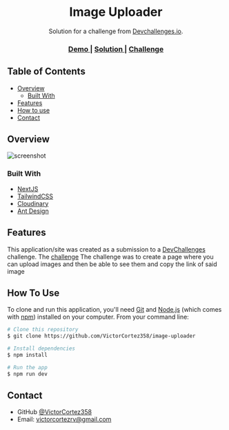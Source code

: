 <!-- Please update value in the {}  -->

<h1 align="center">Image Uploader</h1>

<div align="center">
   Solution for a challenge from  <a href="https://legacy.devchallenges.io/paths/full-stack-developer" target="_blank">Devchallenges.io</a>.
</div>

<div align="center">
  <h3>
    <a href="https://image-uploader-beige.vercel.app/">
      Demo
    </a>
    <span> | </span>
    <a href="https://github.com/VictorCortez358/image-uploader">
      Solution
    </a>
    <span> | </span>
    <a href="https://legacy.devchallenges.io/challenges/O2iGT9yBd6xZBrOcVirx">
      Challenge
    </a>
  </h3>
</div>

<!-- TABLE OF CONTENTS -->

## Table of Contents

- [Overview](#overview)
  - [Built With](#built-with)
- [Features](#features)
- [How to use](#how-to-use)
- [Contact](#contact)

<!-- OVERVIEW -->

## Overview

![screenshot](https://res.cloudinary.com/dtz4vdlgb/image/upload/v1722645940/image-uploader-beige.vercel.app__cqd1aq.png)

### Built With

<!-- This section should list any major frameworks that you built your project using. Here are a few examples.-->

- [NextJS](https://nextjs.org/)
- [TailwindCSS](https://tailwindcss.com/)
- [Cloudinary](https://cloudinary.com/)
- [Ant Design](https://ant.design/)

## Features

<!-- List the features of your application or follow the template. Don't share the figma file here :) -->

This application/site was created as a submission to a [DevChallenges](https://legacy.devchallenges.io/paths/full-stack-developer) challenge. The [challenge](https://legacy.devchallenges.io/challenges/O2iGT9yBd6xZBrOcVirx) The challenge was to create a page where you can upload images and then be able to see them and copy the link of said image

## How To Use

<!-- Example: -->

To clone and run this application, you'll need [Git](https://git-scm.com) and [Node.js](https://nodejs.org/en/download/) (which comes with [npm](http://npmjs.com)) installed on your computer. From your command line:

```bash
# Clone this repository
$ git clone https://github.com/VictorCortez358/image-uploader

# Install dependencies
$ npm install

# Run the app
$ npm run dev
```

## Contact

- GitHub [@VictorCortez358](https://github.com/VictorCortez358)
- Email: victorcortezrv@gmail.com
